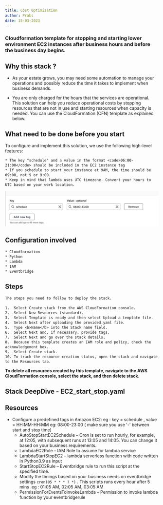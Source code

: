 ```yaml
---
title: Cost Optimization
author: Prabs
date: 15-03-2023
---
```



### Cloudformation template for stopping and starting lower environment EC2 instances after business hours and before the business day begins.



## Why this stack ? 

* As your estate grows, you may need some automation to manage your operations and possibly reduce the time it takes to implement when business demands.

* You are only charged for the hours that the services are operational. This solution can help you reduce operational costs by stopping resources that are not in use and starting resources when capacity is needed. You can use the CloudFormation (CFN) template as explained below.

## What need to be done before you start
To configure and implement this solution, we use the following high-level features:

    * The key "schedule" and a value in the format <code>06:00-21:00</code> should be included in the EC2 instance tag
    * If you schedule to start your instance at 9AM, the time should be 09:00, not 9 or 9:00.
    * Keep in mind that lambda uses UTC timezone. Convert your hours to UTC based on your work location.
![tag](images/EC2_Tag_example.jpg)


## Configuration involved

    * Cloudformation
    * Python
    * Lambda
    * IAM
    * Eventbridge

## Steps

    The steps you need to follow to deploy the stack.

    1.  Select Create stack from the AWS CloudFormation console.
    2.  Select New Resources (standard).
    3.  Select Template is ready and then select Upload a template file.
    4.  Select Next after uploading the provided.yaml file.
    5.  Type <b>Name</b> into the Stack name field.
    6.  Select Next and, if necessary, provide tags.
    7.  Select Next and go over the stack details.
    8.  Because this template creates an IAM role and policy, check the acknowledgement box.
    9.  Select Create stack.
    10. To track the resource creation status, open the stack and navigate to the Resources tab.

<b> To delete all resources created by this template, navigate to the AWS CloudFormation console, select the stack, and then delete stack.</b>


## Stack DeepDive - EC2_start_stop.yaml

## Resources

*	Configure a predefined tags in Amazon EC2: eg : key = schedule , value = HH:MM-HH:MM eg: 08:00-23:00  ( make sure you use '-' between start and stop time)
    *   AutoStopStartEC2Schedule – Cron is set to run hourly, for example, at 12:05, with subsequent runs at 13:05 and 14:05. You can change it based on your business requirements.
    *   LambdaEC2Role – IAM Role to assume for lambda service
    *   LambdaStartStopEC2 – lambda serverless function with code written in Python3.9 as input
    *   StartStopEC2Rule – Eventbridge rule to run this script at the specified time.
    *   Modify the timings based on your business needs on eventbridge settings <code>cron(05 * * * ? *)</code> . This scripts runs every hour after 5 mins .eg : 01:05 AM, 02:05 AM, 03:05 AM
    *   PermissionForEventsToInvokeLambda – Permission to invoke lambda function by your eventbridgerule



